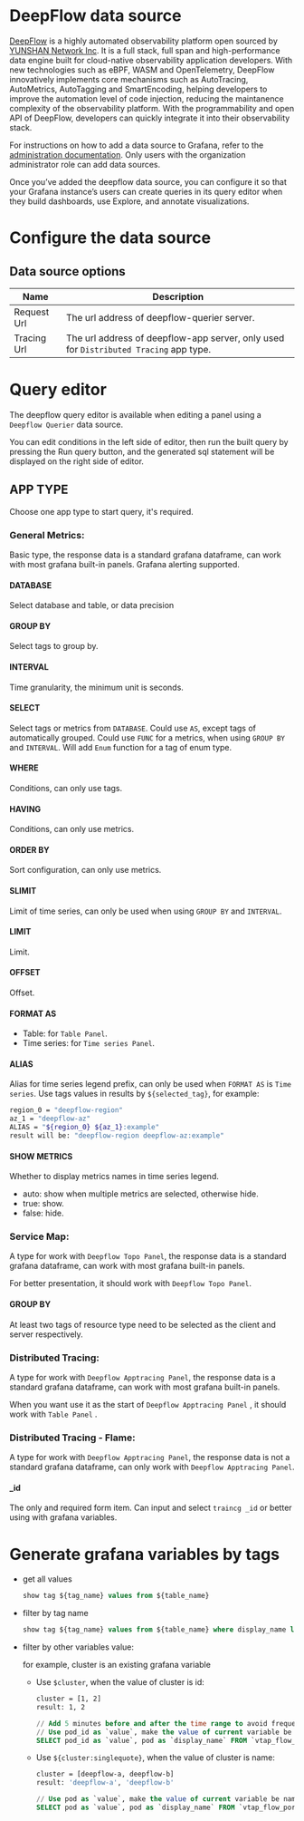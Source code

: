 # DeepFlow data source

[DeepFlow](https://deepflow.io/community.html) is a highly automated observability platform open sourced by [YUNSHAN Network Inc](https://www.yunshan.net/). It is a full stack, full span and high-performance data engine built for cloud-native observability application developers. With new technologies such as eBPF, WASM and OpenTelemetry, DeepFlow innovatively implements core mechanisms such as AutoTracing, AutoMetrics, AutoTagging and SmartEncoding, helping developers to improve the automation level of code injection, reducing the maintanence complexity of the observability platform. With the programmability and open API of DeepFlow, developers can quickly integrate it into their observability stack.

For instructions on how to add a data source to Grafana, refer to the [administration documentation](https://grafana.com/docs/grafana/latest/administration/data-source-management/). Only users with the organization administrator role can add data sources.

Once you’ve added the deepflow data source, you can configure it so that your Grafana instance’s users can create queries in its query editor when they build dashboards, use Explore, and annotate visualizations.

# Configure the data source

## Data source options
| Name             | Description |
| ---------------- | ----------- |
| Request Url      | The url address of deepflow-querier server. |
| Tracing Url      | The url address of deepflow-app server, only used for `Distributed Tracing` app type. |

# Query editor
The deepflow query editor is available when editing a panel using a `Deepflow Querier` data source.

You can edit conditions in the left side of editor, then run the built query by pressing the Run query button, and the generated sql statement will be displayed on the right side of editor.

## APP TYPE
Choose one app type to start query, it's required.

### General Metrics:
Basic type, the response data is a standard grafana dataframe, can work with most grafana built-in panels.
Grafana alerting supported.

#### DATABASE
Select database and table, or data precision

#### GROUP BY
Select tags to group by.

#### INTERVAL
Time granularity, the minimum unit is seconds.

#### SELECT
Select tags or metrics from `DATABASE`.
Could use `AS`, except tags of automatically grouped.
Could use `FUNC` for a metrics, when using `GROUP BY` and `INTERVAL`.
Will add `Enum` function for a tag of enum type.

#### WHERE
Conditions, can only use tags.

#### HAVING
Conditions, can only use metrics.

#### ORDER BY
Sort configuration, can only use metrics.

#### SLIMIT
Limit of time series, can only be used when using `GROUP BY` and `INTERVAL`.

#### LIMIT
Limit.

#### OFFSET
Offset.

#### FORMAT AS
- Table: for `Table Panel`.
- Time series: for `Time series Panel`.

#### ALIAS
Alias for time series legend prefix, can only be used when `FORMAT AS` is `Time series`.
Use tags values in results by `${selected_tag}`, for example:
```Bash
region_0 = "deepflow-region"
az_1 = "deepflow-az"
ALIAS = "${region_0} ${az_1}:example"
result will be: "deepflow-region deepflow-az:example"
```

#### SHOW METRICS
Whether to display metrics names in time series legend.
- auto: show when multiple metrics are selected, otherwise hide.
- true: show.
- false: hide.

### Service Map:
A type for work with `Deepflow Topo Panel`, the response data is a standard grafana dataframe, can work with most grafana built-in panels.

For better presentation, it should work with `Deepflow Topo Panel`.

#### GROUP BY
At least two tags of resource type need to be selected as the client and server respectively.

### Distributed Tracing:
A type for work with `Deepflow Apptracing Panel`, the response data is a standard grafana dataframe, can work with most grafana built-in panels.

When you want use it as the start of `Deepflow Apptracing Panel` , it should work with `Table Panel` .

### Distributed Tracing - Flame:
A type for work with `Deepflow Apptracing Panel`, the response data is not a standard grafana dataframe, can only work with `Deepflow Apptracing Panel`.

#### _id
The only and required form item. Can input and select `traincg _id` or better using with grafana variables.

# Generate grafana variables by tags
- get all values

	```SQL
	show tag ${tag_name} values from ${table_name}
	```

- filter by tag name

	```SQL
	show tag ${tag_name} values from ${table_name} where display_name like '*abc*'
	```

- filter by other variables value:

    for example, cluster is an existing grafana variable
	- Use `$cluster`, when the value of cluster is id:

	  ```Bash
	  cluster = [1, 2]
	  result: 1, 2
	  ```
	  ```SQL
	  // Add 5 minutes before and after the time range to avoid frequent changes of candidates
	  // Use pod_id as `value`, make the value of current variable be id
	  SELECT pod_id as `value`, pod as `display_name` FROM `vtap_flow_port.1m` WHERE pod_cluster IN ($cluster) AND time >= ${__from:date:seconds}-500 AND time <= ${__to:date:seconds}+500 GROUP BY `value`
	  ```
	- Use `${cluster:singlequote}`, when the value of cluster is name:

	  ```Bash
	  cluster = [deepflow-a, deepflow-b]
	  result: 'deepflow-a', 'deepflow-b'
	  ```
	  ```SQL
	  // Use pod as `value`, make the value of current variable be name
	  SELECT pod as `value`, pod as `display_name` FROM `vtap_flow_port.1m` WHERE pod_cluster IN (${cluster:singlequote}) AND  time >= ${__from:date:seconds}-500 AND time <= ${__to:date:seconds}+500 GROUP BY `value`
	  ```
